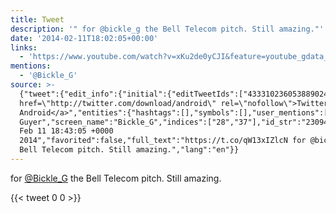 ```yaml
---
title: Tweet
description: '" for @bickle_g the Bell Telecom pitch. Still amazing."'
date: '2014-02-11T18:02:05+00:00'
links:
  - 'https://www.youtube.com/watch?v=xKu2de0yCJI&feature=youtube_gdata_player'
mentions:
  - '@Bickle_G'
source: >-
  {"tweet":{"edit_info":{"initial":{"editTweetIds":["433310236053889024"],"editableUntil":"2014-02-11T19:43:05.447Z","editsRemaining":"5","isEditEligible":true}},"retweeted":false,"source":"<a
  href=\"http://twitter.com/download/android\" rel=\"nofollow\">Twitter for
  Android</a>","entities":{"hashtags":[],"symbols":[],"user_mentions":[{"name":"Ben
  Guyer","screen_name":"Bickle_G","indices":["28","37"],"id_str":"23094576","id":"23094576"}],"urls":[{"url":"https://t.co/qW13xIZlcN","expanded_url":"https://www.youtube.com/watch?v=xKu2de0yCJI&feature=youtube_gdata_player","display_url":"youtube.com/watch?v=xKu2de…","indices":["0","23"]}]},"display_text_range":["0","76"],"favorite_count":"0","id_str":"433310236053889024","truncated":false,"retweet_count":"0","id":"433310236053889024","possibly_sensitive":false,"created_at":"Tue
  Feb 11 18:43:05 +0000
  2014","favorited":false,"full_text":"https://t.co/qW13xIZlcN for @bickle_g the
  Bell Telecom pitch. Still amazing.","lang":"en"}}
---
```

 for [@Bickle_G](https://twitter.com/@Bickle_G) the Bell Telecom pitch. Still amazing.
    
{{< tweet 0 0 >}}
    
